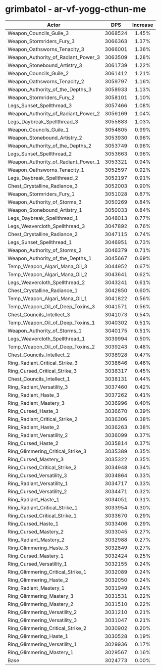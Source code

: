 # grimbatol - ar-vf-yogg-cthun-me
| Actor | DPS | Increase |
|---|:---:|:---:|
|Weapon_Councils_Guile_3|3068524|1.45%|
|Weapon_Stormriders_Fury_3|3066363|1.37%|
|Weapon_Oathsworns_Tenacity_3|3066001|1.36%|
|Weapon_Authority_of_Radiant_Power_3|3063509|1.28%|
|Weapon_Stonebound_Artistry_3|3061739|1.22%|
|Weapon_Councils_Guile_2|3061412|1.21%|
|Weapon_Oathsworns_Tenacity_2|3059797|1.16%|
|Weapon_Authority_of_the_Depths_3|3058933|1.13%|
|Weapon_Stormriders_Fury_2|3058101|1.10%|
|Legs_Sunset_Spellthread_3|3057466|1.08%|
|Weapon_Authority_of_Radiant_Power_2|3056169|1.04%|
|Legs_Daybreak_Spellthread_3|3055883|1.03%|
|Weapon_Councils_Guile_1|3054805|0.99%|
|Weapon_Stonebound_Artistry_2|3053930|0.96%|
|Weapon_Authority_of_the_Depths_2|3053749|0.96%|
|Legs_Sunset_Spellthread_2|3053663|0.96%|
|Weapon_Authority_of_Radiant_Power_1|3053321|0.94%|
|Weapon_Oathsworns_Tenacity_1|3052597|0.92%|
|Legs_Daybreak_Spellthread_2|3052197|0.91%|
|Chest_Crystalline_Radiance_3|3052003|0.90%|
|Weapon_Stormriders_Fury_1|3051028|0.87%|
|Weapon_Authority_of_Storms_3|3050269|0.84%|
|Weapon_Stonebound_Artistry_1|3050033|0.84%|
|Legs_Daybreak_Spellthread_1|3048013|0.77%|
|Legs_Weavercloth_Spellthread_3|3047892|0.76%|
|Chest_Crystalline_Radiance_2|3047115|0.74%|
|Legs_Sunset_Spellthread_1|3046951|0.73%|
|Weapon_Authority_of_Storms_2|3046379|0.71%|
|Weapon_Authority_of_the_Depths_1|3045667|0.69%|
|Temp_Weapon_Algari_Mana_Oil_3|3044952|0.67%|
|Temp_Weapon_Algari_Mana_Oil_2|3043641|0.62%|
|Legs_Weavercloth_Spellthread_2|3043241|0.61%|
|Chest_Crystalline_Radiance_1|3042850|0.60%|
|Temp_Weapon_Algari_Mana_Oil_1|3041822|0.56%|
|Temp_Weapon_Oil_of_Deep_Toxins_3|3041571|0.56%|
|Chest_Councils_Intellect_3|3041073|0.54%|
|Temp_Weapon_Oil_of_Deep_Toxins_1|3040302|0.51%|
|Weapon_Authority_of_Storms_1|3040175|0.51%|
|Legs_Weavercloth_Spellthread_1|3039994|0.50%|
|Temp_Weapon_Oil_of_Deep_Toxins_2|3039243|0.48%|
|Chest_Councils_Intellect_2|3038928|0.47%|
|Ring_Radiant_Critical_Strike_3|3038646|0.46%|
|Ring_Cursed_Critical_Strike_3|3038317|0.45%|
|Chest_Councils_Intellect_1|3038131|0.44%|
|Ring_Radiant_Versatility_3|3037460|0.42%|
|Ring_Radiant_Haste_3|3037262|0.41%|
|Ring_Radiant_Mastery_3|3036996|0.40%|
|Ring_Cursed_Haste_3|3036670|0.39%|
|Ring_Radiant_Critical_Strike_2|3036306|0.38%|
|Ring_Radiant_Haste_2|3036263|0.38%|
|Ring_Radiant_Versatility_2|3036099|0.37%|
|Ring_Cursed_Haste_2|3035814|0.37%|
|Ring_Glimmering_Critical_Strike_3|3035389|0.35%|
|Ring_Cursed_Mastery_3|3035322|0.35%|
|Ring_Cursed_Critical_Strike_2|3034948|0.34%|
|Ring_Cursed_Versatility_3|3034864|0.33%|
|Ring_Radiant_Versatility_1|3034717|0.33%|
|Ring_Cursed_Versatility_2|3034471|0.32%|
|Ring_Radiant_Haste_1|3034051|0.31%|
|Ring_Radiant_Critical_Strike_1|3033954|0.30%|
|Ring_Cursed_Critical_Strike_1|3033670|0.29%|
|Ring_Cursed_Haste_1|3033406|0.29%|
|Ring_Cursed_Mastery_2|3033045|0.27%|
|Ring_Radiant_Mastery_2|3032988|0.27%|
|Ring_Glimmering_Haste_3|3032849|0.27%|
|Ring_Cursed_Mastery_1|3032424|0.25%|
|Ring_Cursed_Versatility_1|3032155|0.24%|
|Ring_Glimmering_Critical_Strike_1|3032089|0.24%|
|Ring_Glimmering_Haste_2|3032050|0.24%|
|Ring_Radiant_Mastery_1|3031949|0.24%|
|Ring_Glimmering_Mastery_3|3031531|0.22%|
|Ring_Glimmering_Mastery_2|3031510|0.22%|
|Ring_Glimmering_Versatility_2|3031210|0.21%|
|Ring_Glimmering_Versatility_3|3031047|0.21%|
|Ring_Glimmering_Critical_Strike_2|3030902|0.20%|
|Ring_Glimmering_Haste_1|3030528|0.19%|
|Ring_Glimmering_Versatility_1|3029936|0.17%|
|Ring_Glimmering_Mastery_1|3029567|0.16%|
|Base|3024773|0.00%|
